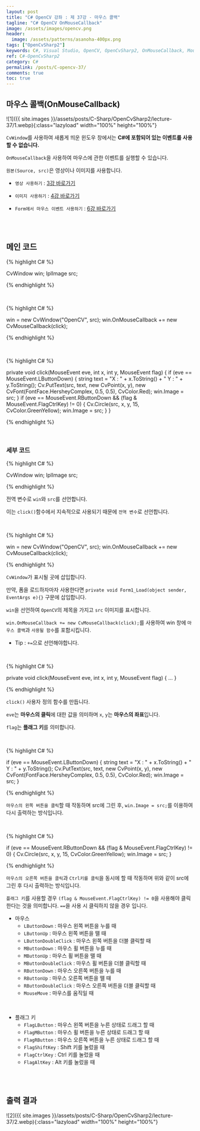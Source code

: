 ```yaml
---
layout: post
title: "C# OpenCV 강좌 : 제 37강 - 마우스 콜백"
tagline: "C# OpenCV OnMouseCallback"
image: /assets/images/opencv.png
header:
  image: /assets/patterns/asanoha-400px.png
tags: ["OpenCvSharp2"]
keywords: C#, Visual Studio, OpenCV, OpenCvSharp2, OnMouseCallback, Mouse Callback
ref: C#-OpenCvSharp2
category: C#
permalink: /posts/C-opencv-37/
comments: true
toc: true
---
```


## 마우스 콜백(OnMouseCallback)

![1]({{ site.images }}/assets/posts/C-Sharp/OpenCvSharp2/lecture-37/1.webp){:class="lazyload" width="100%" height="100%"}

`CvWindow`를 사용하여 새롭게 띄운 윈도우 창에서는 **C#에 포함되어 있는 이벤트를 사용할 수 없습니다.**

`OnMouseCallback`을 사용하여 마우스에 관한 이벤트를 실행할 수 있습니다.

`원본(Source, src)`은 영상이나 이미지를 사용합니다.

- `영상 사용하기` : [3강 바로가기][3강]

- `이미지 사용하기` : [4강 바로가기][4강]

- `Form에서 마우스 이벤트 사용하기` : [6강 바로가기][6강]

<br>
<br>

## 메인 코드

{% highlight C# %}

CvWindow win;
IplImage src;

{% endhighlight %}

<br>

{% highlight C# %}

win = new CvWindow("OpenCV", src);
win.OnMouseCallback += new CvMouseCallback(click);

{% endhighlight %}

<br>

{% highlight C# %}

private void click(MouseEvent eve, int x, int y, MouseEvent flag)
{
    if (eve == MouseEvent.LButtonDown)
    {
        string text = "X : " + x.ToString() + " Y : " + y.ToString();
        Cv.PutText(src, text, new CvPoint(x, y), new CvFont(FontFace.HersheyComplex, 0.5, 0.5), CvColor.Red);
        win.Image = src;
    }
    if (eve == MouseEvent.RButtonDown && (flag & MouseEvent.FlagCtrlKey) != 0)
    {
        Cv.Circle(src, x, y, 15, CvColor.GreenYellow);
        win.Image = src;
    }
}

{% endhighlight %}

<br>

### 세부 코드

{% highlight C# %}

CvWindow win;
IplImage src;

{% endhighlight %}

전역 변수로 `win`와 `src`를 선언합니다.

이는 `click()`함수에서 지속적으로 사용되기 때문에 `전역 변수`로 선언합니다.

<br>

{% highlight C# %}

win = new CvWindow("OpenCV", src);
win.OnMouseCallback += new CvMouseCallback(click);

{% endhighlight %}

`CvWindow`가 표시될 곳에 삽입합니다.

만약, 폼을 로드하자마자 사용한다면 `private void Form1_Load(object sender, EventArgs e){}` 구문에 삽입합니다.

`win`을 선언하여 `OpenCV`의 제목을 가지고 `src` 이미지를 표시합니다.

`win.OnMouseCallback += new CvMouseCallback(click);`를 사용하여 win 창에 `마우스 콜백`과 `사용될 함수`를 포함시킵니다.

- Tip : `+=`으로 선언해야합니다.

<br>

{% highlight C# %}

private void click(MouseEvent eve, int x, int y, MouseEvent flag)
{
    ...
}

{% endhighlight %}

`click()` 사용자 정의 함수를 만듭니다.

`eve`는 **마우스의 클릭**에 대한 값을 의미하며 `x`, `y`는 **마우스의 좌표**입니다.

`flag`는 **플래그 키**를 의미합니다.

<br>

{% highlight C# %}

if (eve == MouseEvent.LButtonDown)
{
    string text = "X : " + x.ToString() + " Y : " + y.ToString();
    Cv.PutText(src, text, new CvPoint(x, y), new CvFont(FontFace.HersheyComplex, 0.5, 0.5), CvColor.Red);
    win.Image = src;
}

{% endhighlight %}

`마우스의 왼쪽 버튼을 클릭`할 때 작동하며 src에 그린 후, `win.Image = src;`를 이용하여 다시 출력하는 방식입니다.

<br>

{% highlight C# %}

if (eve == MouseEvent.RButtonDown && (flag & MouseEvent.FlagCtrlKey) != 0)
{
    Cv.Circle(src, x, y, 15, CvColor.GreenYellow);
    win.Image = src;
}

{% endhighlight %}

`마우스의 오른쪽 버튼을 클릭`과 `Ctrl키를 클릭`을 동시에 할 때 작동하며 위와 같이 src에 그린 후 다시 출력하는 방식입니다.

`플래그 키`를 사용할 경우 `(flag & MouseEvent.FlagCtrlKey) != 0`을 사용해야 클릭한다는 것을 의미합니다. `==`을 사용 시 클릭하지 않을 경우 입니다.

* 마우스
    * `LButtonDown` : 마우스 왼쪽 버튼을 누를 때
    * `LButtonUp` : 마우스 왼쪽 버튼을 뗄 때
    * `LButtonDoubleClick` : 마우스 왼쪽 버튼을 더블 클릭할 때
    * `MButtonDown` : 마우스 휠 버튼을 누를 때
    * `MButtonUp` : 마우스 휠 버튼을 뗄 때
    * `MButtonDoubleClick` : 마우스 휠 버튼을 더블 클릭할 때
    * `RButtonDown` : 마우스 오른쪽 버튼을 누를 때
    * `RButtonUp` : 마우스 오른쪽 버튼을 뗄 때
    * `RButtonDoubleClick` : 마우스 오른쪽 버튼을 더블 클릭할 때
    * `MouseMove` : 마우스를 움직일 때

<br>

* 플래그 키
    * `FlagLButton` : 마우스 왼쪽 버튼을 누른 상태로 드래그 할 때
    * `FlagMButton` : 마우스 휠 버튼을 누른 상태로 드래그 할 때
    * `FlagRButton` : 마우스 오른쪽 버튼을 누른 상태로 드래그 할 때
    * `FlagShiftKey` : Shift 키를 눌렀을 때
    * `FlagCtrlKey` : Ctrl 키를 눌렀을 때
    * `FlagAltKey` : Alt 키를 눌렀을 때

<br>
<br>

## 출력 결과

![2]({{ site.images }}/assets/posts/C-Sharp/OpenCvSharp2/lecture-37/2.webp){:class="lazyload" width="100%" height="100%"}

[3강]: https://076923.github.io/posts/C-opencv-3/
[4강]: https://076923.github.io/posts/C-opencv-4/
[6강]: https://076923.github.io/posts/C-6/
